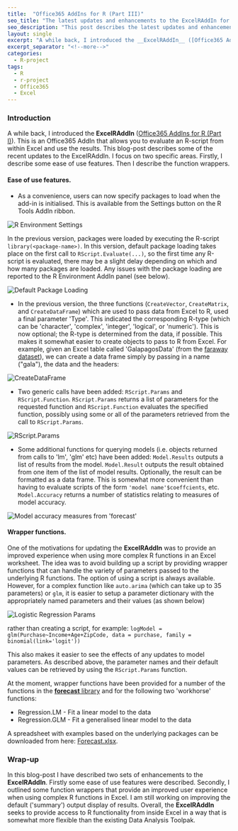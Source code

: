 ```yaml
---
title:  "Office365 AddIns for R (Part III)"
seo_title: "The latest updates and enhancements to the ExcelRAddIn for Office365"
seo_description: "This post describes the latest updates and enhancements to the ExcelRAddIn. "
layout: single
excerpt: "A while back, I introduced the __ExcelRAddIn__ ([Office365 AddIns for R (Part I)](https://adam-gladstone.github.io/r-project/Office365AddIns-for-R-part-I/)). This is an Office365 AddIn that allows you to evaluate an R-script from within Excel and use the results. This blog-post describes some of the recent updates to the ExcelRAddIn. "
excerpt_separator: "<!--more-->"
categories: 
  - R-project 
tags:
  - R 
  - r-project 
  - Office365 
  - Excel 
---
```


### Introduction
A while back, I introduced the __ExcelRAddIn__ ([Office365 AddIns for R (Part I)](https://adam-gladstone.github.io/r-project/Office365AddIns-for-R-part-I/)). This is an Office365 AddIn that allows you to evaluate an R-script from within Excel and use the results. This blog-post describes some of the recent updates to the ExcelRAddIn. I focus on two specific areas. Firstly, I describe some ease of use features. Then I describe the function wrappers.

#### Ease of use features.
* As a convenience, users can now specify packages to load when the add-in is initialised. This is available from the Settings button on the R Tools AddIn ribbon.

![R Environment Settings](https://adam-gladstone.github.io/assets/images/r-environment-settings.png)

In the previous version, packages were loaded by executing the R-script `library(<package-name>)`. In this version, default package loading takes place on the first call to `RScript.Evaluate(...)`, so the first time any R-script is evaluated, there may be a slight delay depending on which and how many packages are loaded. Any issues with the package loading are reported to the R Environment AddIn panel (see below). 

![Default Package Loading](https://adam-gladstone.github.io/assets/images/default-package-loading.png)

* In the previous version, the three functions (`CreateVector`, `CreateMatrix`, and `CreateDataFrame`) which are used to pass data from Excel to R, used a final parameter 'Type'. This indicated the corresponding R-type (which can be 'character', 'complex', 'integer', 'logical', or 'numeric'). This is now optional; the R-type is determined from the data, if possible. This makes it somewhat easier to create objects to pass to R from Excel. For example, given an Excel table called 'GalapagosData' (from the [faraway dataset](https://rdrr.io/cran/faraway/)), we can create a data frame simply by passing in a name ("gala"), the data and the headers:

![CreateDataFrame](https://adam-gladstone.github.io/assets/images/create-data-frame.png)

* Two generic calls have been added: `RScript.Params` and `RScript.Function`. `RScript.Params` returns a list of parameters for the requested function and `RScript.Function` evaluates the specified function, possibly using some or all of the parameters retrieved from the call to `RScript.Params`.

![RScript.Params](https://adam-gladstone.github.io/assets/images/rscript-params.png)

* Some additional functions for querying models (i.e. objects returned from calls to 'lm', 'glm' etc) have been added: 
	`Model.Results` outputs a list of results from the model. 
	`Model.Result` outputs the result obtained from one item of the list of model results. Optionally, the result can be formatted as a data frame. This is somewhat more convenient than having to evaluate scripts of the form `'model name'$coeffcients`, etc.
	`Model.Accuracy` returns a number of statistics relating to measures of model accuracy.

![Model accuracy measures from 'forecast'](https://adam-gladstone.github.io/assets/images/model-accuracy.png)

#### Wrapper functions.
One of the motivations for updating the __ExcelRAddIn__ was to provide an improved experience when using more complex R functions in an Excel worksheet. The idea was to avoid building up a script by providing wrapper functions that can handle the variety of parameters passed to the underlying R functions. The option of using a script is always available. However, for a complex function like `auto.arima` (which can take up to 35 parameters) or `glm`, it is easier to setup a parameter dictionary with the appropriately named parameters and their values (as shown below)

![Logistic Regression Params](https://adam-gladstone.github.io/assets/images/glm-params.png)

rather than creating a script, for example: `logModel = glm(Purchase~Income+Age+ZipCode, data = purchase, family = binomial(link='logit'))`

This also makes it easier to see the effects of any updates to model parameters. As described above, the parameter names and their default values can be retrieved by using the `RScript.Params` function.

At the moment, wrapper functions have been provided for a number of the functions in the [__forecast__ library](https://cran.r-project.org/web/packages/forecast/forecast.pdf) and for the following two 'workhorse' functions:
* Regression.LM		- Fit a linear model to the data
* Regression.GLM	- Fit a generalised linear model to the data

A spreadsheet with examples based on the underlying packages can be downloaded from here: [Forecast.xlsx](https://adam-gladstone.github.io/assets/images/Forecast.xlsx).

### Wrap-up
In this blog-post I have described two sets of enhancements to the __ExcelRAddIn__. Firstly some ease of use features were described. Secondly, I outlined some function wrappers that provide an improved user experience when using complex R functions in Excel. I am still working on improving the default ('summary') output display of results. Overall, the __ExcelRAddIn__ seeks to provide access to R functionality from inside Excel in a way that is somewhat more flexible than the existing Data Analysis Toolpak. 
